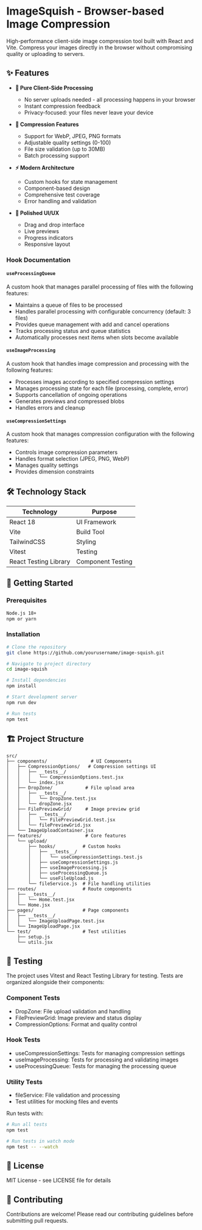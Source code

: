 # ImageSquish - Browser-based Image Compression

High-performance client-side image compression tool built with React and Vite. Compress your images directly in the browser without compromising quality or uploading to servers.

## ✨ Features

- **🚀 Pure Client-Side Processing**
  - No server uploads needed - all processing happens in your browser
  - Instant compression feedback
  - Privacy-focused: your files never leave your device

- **💪 Compression Features**
  - Support for WebP, JPEG, PNG formats
  - Adjustable quality settings (0-100)
  - File size validation (up to 30MB)
  - Batch processing support

- **⚡ Modern Architecture**
  - Custom hooks for state management
  - Component-based design
  - Comprehensive test coverage
  - Error handling and validation

- **🎨 Polished UI/UX**
  - Drag and drop interface
  - Live previews
  - Progress indicators
  - Responsive layout


### Hook Documentation

#### `useProcessingQueue`
A custom hook that manages parallel processing of files with the following features:
- Maintains a queue of files to be processed
- Handles parallel processing with configurable concurrency (default: 3 files)
- Provides queue management with add and cancel operations
- Tracks processing status and queue statistics
- Automatically processes next items when slots become available


#### `useImageProcessing`
A custom hook that handles image compression and processing with the following features:
- Processes images according to specified compression settings
- Manages processing state for each file (processing, complete, error)
- Supports cancellation of ongoing operations
- Generates previews and compressed blobs
- Handles errors and cleanup



#### `useCompressionSettings`
A custom hook that manages compression configuration with the following features:
- Controls image compression parameters
- Handles format selection (JPEG, PNG, WebP)
- Manages quality settings
- Provides dimension constraints

## 🛠️ Technology Stack

| Technology | Purpose |
|------------|---------|
| React 18 | UI Framework |
| Vite | Build Tool |
| TailwindCSS | Styling |
| Vitest | Testing |
| React Testing Library | Component Testing |

## 🚀 Getting Started

### Prerequisites

```bash
Node.js 18+
npm or yarn
```

### Installation

```bash
# Clone the repository
git clone https://github.com/yourusername/image-squish.git

# Navigate to project directory
cd image-squish

# Install dependencies
npm install

# Start development server
npm run dev

# Run tests
npm test
```

## 🏗️ Project Structure

```
src/
├── components/                # UI Components
│   ├── CompressionOptions/   # Compression settings UI
│   │   ├── __tests__/
│   │   │   └── CompressionOptions.test.jsx
│   │   └── index.jsx
│   ├── DropZone/            # File upload area
│   │   ├── __tests__/
│   │   │   └── DropZone.test.jsx
│   │   └── dropZone.jsx
│   ├── FilePreviewGrid/     # Image preview grid
│   │   ├── __tests__/
│   │   │   └── FilePreviewGrid.test.jsx
│   │   └── filePreviewGrid.jsx
│   └── ImageUploadContainer.jsx
├── features/                # Core features
│   └── upload/
│       ├── hooks/          # Custom hooks
│       │   ├── __tests__/
│       │   │   └── useCompressionSettings.test.js
│       │   ├── useCompressionSettings.js
│       │   ├── useImageProcessing.js
│       │   ├── useProcessingQueue.js
│       │   └── useFileUpload.js
│       └── fileService.js  # File handling utilities
├── routes/                 # Route components
│   ├── __tests__/
│   │   └── Home.test.jsx
│   └── Home.jsx
├── pages/                  # Page components
│   ├── __tests__/
│   │   └── ImageUploadPage.test.jsx
│   └── ImageUploadPage.jsx
└── test/                   # Test utilities
    ├── setup.js
    └── utils.jsx
```

## 🧪 Testing

The project uses Vitest and React Testing Library for testing. Tests are organized alongside their components:

### Component Tests
- DropZone: File upload validation and handling
- FilePreviewGrid: Image preview and status display
- CompressionOptions: Format and quality control

### Hook Tests
- useCompressionSettings: Tests for managing compression settings
- useImageProcessing: Tests for processing and validating images
- useProcessingQueue: Tests for managing the processing queue

### Utility Tests
- fileService: File validation and processing
- Test utilities for mocking files and events

Run tests with:
```bash
# Run all tests
npm test

# Run tests in watch mode
npm test -- --watch
```

## 📝 License

MIT License - see LICENSE file for details

## 🤝 Contributing

Contributions are welcome! Please read our contributing guidelines before submitting pull requests.
